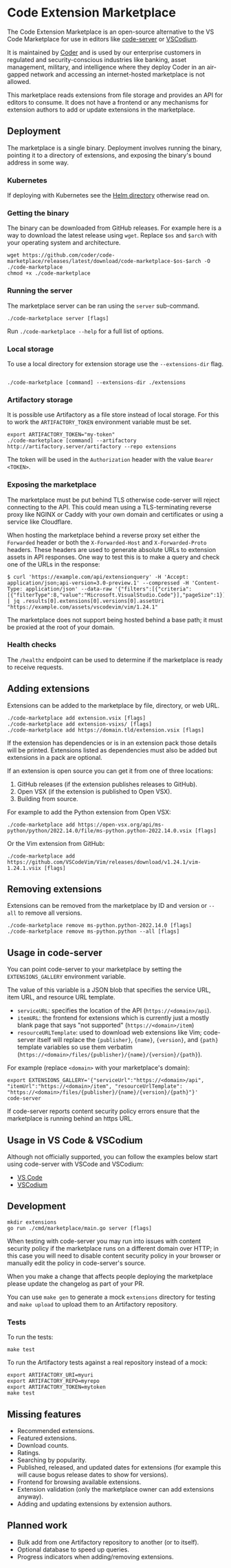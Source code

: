 # Code Extension Marketplace

The Code Extension Marketplace is an open-source alternative to the VS Code
Marketplace for use in editors like
[code-server](https://github.com/coder/code-server) or [VSCodium](https://github.com/VSCodium/vscodium).

It is maintained by [Coder](https://www.coder.com) and is used by our enterprise
customers in regulated and security-conscious industries like banking, asset
management, military, and intelligence where they deploy Coder in an air-gapped
network and accessing an internet-hosted marketplace is not allowed.

This marketplace reads extensions from file storage and provides an API for
editors to consume. It does not have a frontend or any mechanisms for extension
authors to add or update extensions in the marketplace.

## Deployment

The marketplace is a single binary. Deployment involves running the binary,
pointing it to a directory of extensions, and exposing the binary's bound
address in some way.

### Kubernetes

If deploying with Kubernetes see the [Helm directory](./helm) otherwise read on.

### Getting the binary

The binary can be downloaded from GitHub releases. For example here is a way to
download the latest release using `wget`. Replace `$os` and `$arch` with your
operating system and architecture.

```console
wget https://github.com/coder/code-marketplace/releases/latest/download/code-marketplace-$os-$arch -O ./code-marketplace
chmod +x ./code-marketplace
```

### Running the server

The marketplace server can be ran using the `server` sub-command.

```console
./code-marketplace server [flags]
```

Run `./code-marketplace --help` for a full list of options.

### Local storage

To use a local directory for extension storage use the `--extensions-dir` flag.

```console

./code-marketplace [command] --extensions-dir ./extensions
```

### Artifactory storage

It is possible use Artifactory as a file store instead of local storage. For
this to work the `ARTIFACTORY_TOKEN` environment variable must be set.

```console
export ARTIFACTORY_TOKEN="my-token"
./code-marketplace [command] --artifactory http://artifactory.server/artifactory --repo extensions
```

The token will be used in the `Authorization` header with the value `Bearer
<TOKEN>`.

### Exposing the marketplace

The marketplace must be put behind TLS otherwise code-server will reject
connecting to the API. This could mean using a TLS-terminating reverse proxy
like NGINX or Caddy with your own domain and certificates or using a service
like Cloudflare.

When hosting the marketplace behind a reverse proxy set either the `Forwarded`
header or both the `X-Forwarded-Host` and `X-Forwarded-Proto` headers. These
headers are used to generate absolute URLs to extension assets in API responses.
One way to test this is to make a query and check one of the URLs in the
response:

```console
$ curl 'https://example.com/api/extensionquery' -H 'Accept: application/json;api-version=3.0-preview.1' --compressed -H 'Content-Type: application/json' --data-raw '{"filters":[{"criteria":[{"filterType":8,"value":"Microsoft.VisualStudio.Code"}],"pageSize":1}],"flags":439}' | jq .results[0].extensions[0].versions[0].assetUri
"https://example.com/assets/vscodevim/vim/1.24.1"
```

The marketplace does not support being hosted behind a base path; it must be
proxied at the root of your domain.

### Health checks

The `/healthz` endpoint can be used to determine if the marketplace is ready to
receive requests.

## Adding extensions

Extensions can be added to the marketplace by file, directory, or web URL.

```console
./code-marketplace add extension.vsix [flags]
./code-marketplace add extension-vsixs/ [flags]
./code-marketplace add https://domain.tld/extension.vsix [flags]
```

If the extension has dependencies or is in an extension pack those details will
be printed.  Extensions listed as dependencies must also be added but extensions
in a pack are optional.

If an extension is open source you can get it from one of three locations:

1. GitHub releases (if the extension publishes releases to GitHub).
2. Open VSX (if the extension is published to Open VSX).
3. Building from source.

For example to add the Python extension from Open VSX:

```console
./code-marketplace add https://open-vsx.org/api/ms-python/python/2022.14.0/file/ms-python.python-2022.14.0.vsix [flags]
```

Or the Vim extension from GitHub:

```console
./code-marketplace add https://github.com/VSCodeVim/Vim/releases/download/v1.24.1/vim-1.24.1.vsix [flags]
```

## Removing extensions

Extensions can be removed from the marketplace by ID and version or `--all` to
remove all versions.

```console
./code-marketplace remove ms-python.python-2022.14.0 [flags]
./code-marketplace remove ms-python.python --all [flags]
```

## Usage in code-server

You can point code-server to your marketplace by setting the
`EXTENSIONS_GALLERY` environment variable.

The value of this variable is a JSON blob that specifies the service URL, item
URL, and resource URL template.

- `serviceURL`: specifies the location of the API (`https://<domain>/api`).
- `itemURL`: the frontend for extensions which is currently just a mostly blank
  page that says "not supported" (`https://<domain>/item`)
- `resourceURLTemplate`: used to download web extensions like Vim; code-server
  itself will replace the `{publisher}`, `{name}`, `{version}`, and `{path}`
  template variables so use them verbatim
  (`https://<domain>/files/{publisher}/{name}/{version}/{path}`).

For example (replace `<domain>` with your marketplace's domain):

```console
export EXTENSIONS_GALLERY='{"serviceUrl":"https://<domain>/api", "itemUrl":"https://<domain>/item", "resourceUrlTemplate": "https://<domain>/files/{publisher}/{name}/{version}/{path}"}'
code-server
```

If code-server reports content security policy errors ensure that the
marketplace is running behind an https URL.

## Usage in VS Code & VSCodium

Although not officially supported, you can follow the examples below start using code-server with VSCode and VSCodium:
- [VS Code](https://github.com/eclipse/openvsx/wiki/Using-Open-VSX-in-VS-Code)
- [VSCodium](https://github.com/VSCodium/vscodium/blob/master/DOCS.md#how-to-use-the-vs-code-marketplace)

## Development

```console
mkdir extensions
go run ./cmd/marketplace/main.go server [flags]
```

When testing with code-server you may run into issues with content security
policy if the marketplace runs on a different domain over HTTP; in this case you
will need to disable content security policy in your browser or manually edit
the policy in code-server's source.

When you make a change that affects people deploying the marketplace please
update the changelog as part of your PR.

You can use `make gen` to generate a mock `extensions` directory for testing and
`make upload` to upload them to an Artifactory repository.

### Tests

To run the tests:

```
make test
```

To run the Artifactory tests against a real repository instead of a mock:

```
export ARTIFACTORY_URI=myuri
export ARTIFACTORY_REPO=myrepo
export ARTIFACTORY_TOKEN=mytoken
make test
```

## Missing features

- Recommended extensions.
- Featured extensions.
- Download counts.
- Ratings.
- Searching by popularity.
- Published, released, and updated dates for extensions (for example this will
  cause bogus release dates to show for versions).
- Frontend for browsing available extensions.
- Extension validation (only the marketplace owner can add extensions anyway).
- Adding and updating extensions by extension authors.

## Planned work

- Bulk add from one Artifactory repository to another (or to itself).
- Optional database to speed up queries.
- Progress indicators when adding/removing extensions.
